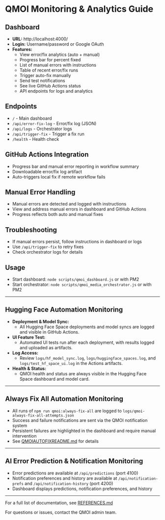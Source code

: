 # QMOI Monitoring & Analytics Guide

## Dashboard
- **URL:** http://localhost:4000/
- **Login:** Username/password or Google OAuth
- **Features:**
  - View error/fix analytics (auto + manual)
  - Progress bar for percent fixed
  - List of manual errors with instructions
  - Table of recent error/fix runs
  - Trigger auto-fix manually
  - Send test notifications
  - See live GitHub Actions status
  - API endpoints for logs and analytics

## Endpoints
- `/` - Main dashboard
- `/api/error-fix-log` - Error/fix log (JSON)
- `/api/logs` - Orchestrator logs
- `/api/trigger-fix` - Trigger a fix run
- `/health` - Health check

## GitHub Actions Integration
- Progress bar and manual error reporting in workflow summary
- Downloadable error/fix log artifact
- Auto-triggers local fix if remote workflow fails

## Manual Error Handling
- Manual errors are detected and logged with instructions
- View and address manual errors in dashboard and GitHub Actions
- Progress reflects both auto and manual fixes

## Troubleshooting
- If manual errors persist, follow instructions in dashboard or logs
- Use `/api/trigger-fix` to retry fixes
- Check orchestrator logs for details

## Usage
- Start dashboard: `node scripts/qmoi_dashboard.js` or with PM2
- Start orchestrator: `node scripts/qmoi_media_orchestrator.js` or with PM2

---

## Hugging Face Automation Monitoring

- **Deployment & Model Sync:**
  - All Hugging Face Space deployments and model syncs are logged and visible in GitHub Actions.
- **UI Feature Test:**
  - Automated UI tests run after each deployment, with results logged and uploaded as artifacts.
- **Log Access:**
  - Review `logs/hf_model_sync.log`, `logs/huggingface_spaces.log`, and `logs/test_hf_space_ui.log` in the Actions artifacts.
- **Health & Status:**
  - QMOI health and status are always visible in the Hugging Face Space dashboard and model card.

---

## Always Fix All Automation Monitoring

- All runs of `npm run qmoi:always-fix-all` are logged to `logs/qmoi-always-fix-all-attempts.json`
- Success and failure notifications are sent via the QMOI notification system
- Persistent failures are highlighted in the dashboard and require manual intervention
- See [QMOIAUTOFIXREADME.md](./QMOIAUTOFIXREADME.md) for details

---

## AI Error Prediction & Notification Monitoring

- Error predictions are available at `/api/predictions` (port 4100)
- Notification preferences and history are available at `/api/notification-prefs` and `/api/notification-history` (port 4200)
- Dashboard displays predictions, notification preferences, and history

---

For a full list of documentation, see [REFERENCES.md](./REFERENCES.md)

For questions or issues, contact the QMOI admin team. 